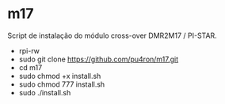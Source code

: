 # m17
Script de instalação do módulo cross-over DMR2M17 / PI-STAR.


* rpi-rw
* sudo git clone https://github.com/pu4ron/m17.git
* cd m17
* sudo chmod +x install.sh
* sudo chmod 777 install.sh
* sudo ./install.sh
